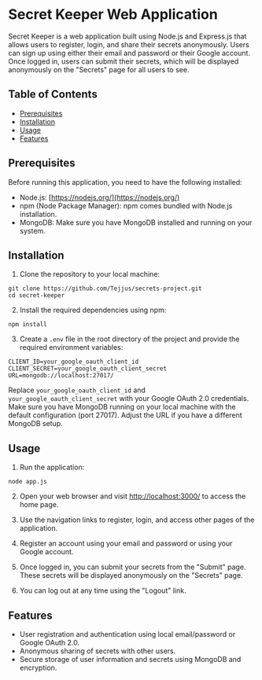 # Secret Keeper Web Application

Secret Keeper is a web application built using Node.js and Express.js that allows users to register, login, and share their secrets anonymously. Users can sign up using either their email and password or their Google account. Once logged in, users can submit their secrets, which will be displayed anonymously on the "Secrets" page for all users to see.

## Table of Contents

- [Prerequisites](#prerequisites)
- [Installation](#installation)
- [Usage](#usage)
- [Features](#features)

## Prerequisites

Before running this application, you need to have the following installed:

- Node.js: [https://nodejs.org/](https://nodejs.org/)
- npm (Node Package Manager): npm comes bundled with Node.js installation.
- MongoDB: Make sure you have MongoDB installed and running on your system.

## Installation

1. Clone the repository to your local machine:

```
git clone https://github.com/Tejjus/secrets-project.git
cd secret-keeper
```

2. Install the required dependencies using npm:

```
npm install
```

3. Create a `.env` file in the root directory of the project and provide the required environment variables:

```
CLIENT_ID=your_google_oauth_client_id
CLIENT_SECRET=your_google_oauth_client_secret
URL=mongodb://localhost:27017/
```

Replace `your_google_oauth_client_id` and `your_google_oauth_client_secret` with your Google OAuth 2.0 credentials. Make sure you have MongoDB running on your local machine with the default configuration (port 27017). Adjust the URL if you have a different MongoDB setup.

## Usage

1. Run the application:

```
node app.js
```


2. Open your web browser and visit [http://localhost:3000/](http://localhost:3000/) to access the home page.

3. Use the navigation links to register, login, and access other pages of the application.

4. Register an account using your email and password or using your Google account.

5. Once logged in, you can submit your secrets from the "Submit" page. These secrets will be displayed anonymously on the "Secrets" page.

6. You can log out at any time using the "Logout" link.

## Features

- User registration and authentication using local email/password or Google OAuth 2.0.
- Anonymous sharing of secrets with other users.
- Secure storage of user information and secrets using MongoDB and encryption.
